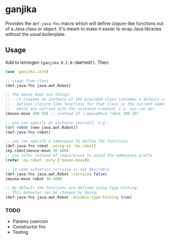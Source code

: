 # ganjika

Provides the `def-java-fns` macro which will define clojure-like
functions out of a Java class or object. It's meant to make it easier to
wrap Java libraries without the usual boilerplate.

## Usage

Add to leiningen `[ganjika 0.1.0-SNAPSHOT]`. Then:

```clojure
(use 'ganjika.core)

;; usage from class
(def-java-fns java.awt.Robot)

;; the above does two things:
;; - it creates an instance of the provided class (assumes a default ctor)
;; - defines clojure-like functions for that class in the current namespace,
;;   which are curried with the instance created; i.e. you can do:
(mouse-move 200 50) ;; instead of (.mouseMove robot 200 50)

;; you can specify an instance yourself, e.g.:
(def robot (new java.awt.Robot))
(def-java-fns robot)

;; you can specify a namespace to define the functions
(def-java-fns robot :using-ns 'my.robot)
(my.robot/mouse-move 30 400)
;; use refer instead of require/use to avoid the namespace prefix
(refer 'my.robot :only ['mouse-move])

;; in some scenarios currying is not desirable
(def-java-fns java.awt.Robot :currying false)
(mouse-move robot 30 400)

;; By default the functions are defined using type hinting.
;; This behavior can be changed by doing:
(def-java-fns java.awt.Robot :disable-type-hinting true)
```

### TODO

- Params coercion
- Constructor fns
- Testing
